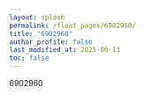 ```yaml
---
layout: splash
permalink: /float_pages/6902960/
title: "6902960"
author_profile: false
last_modified_at: 2025-06-13
toc: false
---
```

 
6902960
